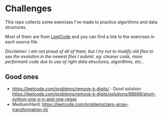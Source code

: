 # Challenges

This repo collects some exercises I've made to practice algorithms and data structures.

Most of them are from [LeetCode](https://leetcode.com) and you can find a link to the exercises in each source file.

*Disclaimer: I am not proud of all of them, but I try not to modify old files to see the evolution in the newest files I submit. eg: cleaner code, more performant code due to use of right data structures, algorithms, etc...*

## Good ones

- https://leetcode.com/problems/remove-k-digits/ : Good solution: https://leetcode.com/problems/remove-k-digits/solutions/88668/short-python-one-o-n-and-one-regex
- Medium/Hard: https://leetcode.com/problems/zero-array-transformation-iii/
